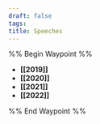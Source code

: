 ```yaml
---
draft: false
tags:
title: Speeches
---
```

%% Begin Waypoint %%
- **[[2019]]**
- **[[2020]]**
- **[[2021]]**
- **[[2022]]**

%% End Waypoint %%
